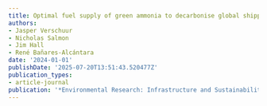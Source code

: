 ```yaml
---
title: Optimal fuel supply of green ammonia to decarbonise global shipping
authors:
- Jasper Verschuur
- Nicholas Salmon
- Jim Hall
- René Bañares-Alcántara
date: '2024-01-01'
publishDate: '2025-07-20T13:51:43.520477Z'
publication_types:
- article-journal
publication: '*Environmental Research: Infrastructure and Sustainability*'
---
```

